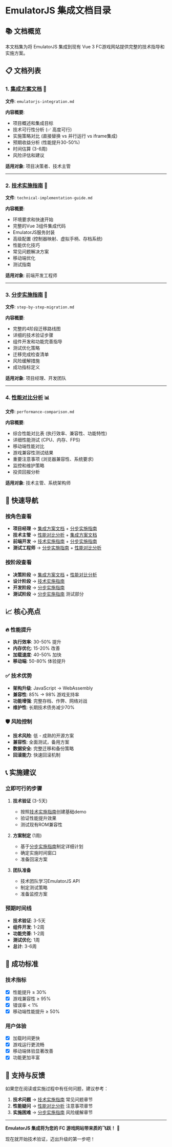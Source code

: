 # EmulatorJS 集成文档目录

## 📚 文档概览

本文档集为将 EmulatorJS 集成到现有 Vue 3 FC游戏网站提供完整的技术指导和实施方案。

## 📋 文档列表

### 1. [集成方案文档](./emulatorjs-integration.md) 🎯
**文件**: `emulatorjs-integration.md`

**内容概要**:
- 项目概述和集成目标
- 技术可行性分析 (✅ 高度可行)
- 实施策略对比 (直接替换 vs 并行运行 vs iframe集成)
- 预期收益分析 (性能提升30-50%)
- 时间估算 (3-6周)
- 风险评估和建议

**适用对象**: 项目决策者、技术主管

---

### 2. [技术实施指南](./technical-implementation-guide.md) 🔧
**文件**: `technical-implementation-guide.md`

**内容概要**:
- 环境要求和快速开始
- 完整的Vue 3组件集成代码
- EmulatorJS服务封装
- 高级配置 (控制器映射、虚拟手柄、存档系统)
- 性能优化技巧
- 常见问题解决方案
- 移动端优化
- 测试指南

**适用对象**: 前端开发工程师

---

### 3. [分步实施指南](./step-by-step-migration.md) 📝
**文件**: `step-by-step-migration.md`

**内容概要**:
- 完整的4阶段迁移路线图
- 详细的技术验证步骤
- 组件开发和功能完善指导
- 测试优化策略
- 迁移完成检查清单
- 风险缓解措施
- 成功指标定义

**适用对象**: 项目经理、开发团队

---

### 4. [性能对比分析](./performance-comparison.md) 📊
**文件**: `performance-comparison.md`

**内容概要**:
- 综合性能对比表 (执行效率、兼容性、功能特性)
- 详细性能测试 (CPU、内存、FPS)
- 移动端性能对比
- 游戏兼容性测试结果
- 重要注意事项 (浏览器兼容性、系统要求)
- 监控和维护策略
- 投资回报分析

**适用对象**: 技术主管、系统架构师

## 🚀 快速导航

### 按角色查看
- **项目经理** → [集成方案文档](./emulatorjs-integration.md) + [分步实施指南](./step-by-step-migration.md)
- **技术主管** → [性能对比分析](./performance-comparison.md) + [集成方案文档](./emulatorjs-integration.md)
- **前端开发** → [技术实施指南](./technical-implementation-guide.md) + [分步实施指南](./step-by-step-migration.md)
- **测试工程师** → [分步实施指南](./step-by-step-migration.md) + [性能对比分析](./performance-comparison.md)

### 按阶段查看
- **决策阶段** → [集成方案文档](./emulatorjs-integration.md) + [性能对比分析](./performance-comparison.md)
- **设计阶段** → [技术实施指南](./technical-implementation-guide.md)
- **开发阶段** → [分步实施指南](./step-by-step-migration.md)
- **测试阶段** → [分步实施指南](./step-by-step-migration.md) 测试部分

## 📈 核心亮点

### 🔥 性能提升
- **执行效率**: 30-50% 提升
- **内存优化**: 15-20% 改善
- **加载速度**: 40-50% 加快
- **移动端**: 50-80% 体验提升

### ✅ 技术优势
- **架构升级**: JavaScript → WebAssembly
- **兼容性**: 85% → 98% 游戏支持率
- **功能增强**: 完整存档、作弊、网络对战
- **维护性**: 长期技术债务减少70%

### 🛡️ 风险控制
- **技术风险**: 低 - 成熟的开源方案
- **兼容性**: 全面测试，备用方案
- **数据安全**: 完整迁移和备份策略
- **回滚能力**: 快速回滚机制

## 📞 实施建议

### 立即可行的步骤
1. **技术验证** (3-5天)
   - 按照[技术实施指南](./technical-implementation-guide.md)创建基础demo
   - 验证性能提升效果
   - 测试现有ROM兼容性

2. **方案制定** (1周)
   - 基于[分步实施指南](./step-by-step-migration.md)制定详细计划
   - 确定实施时间窗口
   - 准备回滚方案

3. **团队准备**
   - 技术团队学习EmulatorJS API
   - 制定测试策略
   - 准备监控方案

### 预期时间线
- **技术验证**: 3-5天
- **组件开发**: 1-2周
- **功能完善**: 1-2周
- **测试优化**: 1周
- **总计**: 3-6周

## 🎯 成功标准

### 技术指标
- [x] 性能提升 ≥ 30%
- [x] 游戏兼容性 ≥ 95%
- [x] 错误率 < 1%
- [x] 移动端性能提升 ≥ 50%

### 用户体验
- [x] 加载时间更快
- [x] 游戏运行更流畅
- [x] 移动端体验显著改善
- [x] 功能更加丰富

## 📧 支持与反馈

如果您在阅读或实施过程中有任何问题，建议参考：

1. **技术问题** → [技术实施指南](./technical-implementation-guide.md) 常见问题章节
2. **性能疑问** → [性能对比分析](./performance-comparison.md) 注意事项章节
3. **实施困难** → [分步实施指南](./step-by-step-migration.md) 风险缓解章节

---

**EmulatorJS 集成将为您的 FC 游戏网站带来质的飞跃！** 🚀

现在就开始技术验证，迈出升级的第一步吧！ 